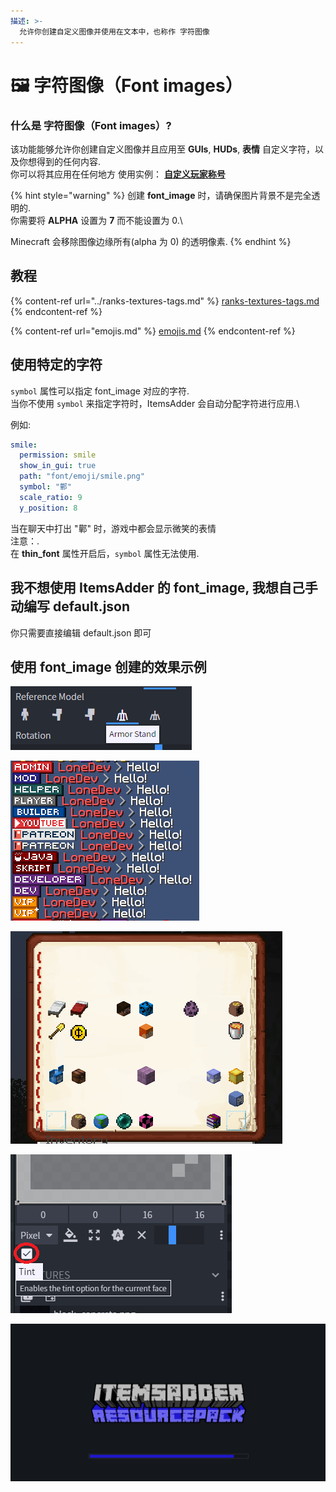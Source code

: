 ```yaml
---
描述: >-
  允许你创建自定义图像并使用在文本中，也称作 字符图像
---
```


# 🖼 字符图像（Font images）

### 什么是 字符图像（Font images）?

该功能能够允许你创建自定义图像并且应用至 **GUIs**, **HUDs**, **表情**  自定义字符，以及你想得到的任何内容.
<br>你可以将其应用在任何地方 使用实例： [ **自定义玩家称号**](../ranks-textures-tags.md) 

{% hint style="warning" %}
创建 **font\_image** 时，请确保图片背景不是完全透明的.\
你需要将 **ALPHA** 设置为 **7** 而不能设置为 0.\

Minecraft 会移除图像边缘所有(alpha 为 0) 的透明像素.
{% endhint %}

## 教程

{% content-ref url="../ranks-textures-tags.md" %}
[ranks-textures-tags.md](../ranks-textures-tags.md)
{% endcontent-ref %}

{% content-ref url="emojis.md" %}
[emojis.md](emojis.md)
{% endcontent-ref %}

## 使用特定的字符

`symbol` 属性可以指定 font_image 对应的字符.\
当你不使用 `symbol` 来指定字符时，ItemsAdder 会自动分配字符进行应用.\

例如:

```yaml
smile:
  permission: smile
  show_in_gui: true
  path: "font/emoji/smile.png"
  symbol: "鄿"
  scale_ratio: 9
  y_position: 8
```

当在聊天中打出 "鄿" 时，游戏中都会显示微笑的表情
<br>注意：.\
在 **thin_font** 属性开启后，`symbol` 属性无法使用.

## 我不想使用 ItemsAdder 的 font\_image, 我想自己手动编写 default.json

你只需要直接编辑 default.json 即可

## 使用 font\_image 创建的效果示例

![](<../../../.gitbook/assets/immagine (106).png>)

![](<../../../.gitbook/assets/image (27) (1) (1) (1) (1) (1) (1) (1) (2).png>)

![](<../../../.gitbook/assets/immagine (107).png>)

![](<../../../.gitbook/assets/immagine (108).png>)

![](<../../../.gitbook/assets/immagine (109).png>)
